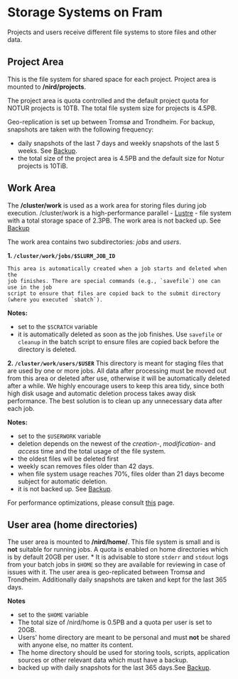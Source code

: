 # Storage Systems on Fram

Projects and users receive different file systems to store files and other data.

## Project Area

This is the file system for shared space for each project. Project area is
mounted to **/nird/projects**.

The project area is quota controlled and the default project quota for NOTUR projects is
10TB. The total file system size for projects is 4.5PB.

Geo-replication is set up between Tromsø and Trondheim.
For backup, snapshots are taken with the following frequency:
* daily snapshots of the last 7 days and weekly snapshots of the last 5 weeks. See [Backup](backup.md).
* the total size of the project area is 4.5PB and the default size for Notur projects is 10TiB.


## Work Area

The **/cluster/work** is used as a work area for storing files during job execution.
/cluster/work is a high-performance parallel - [Lustre](http://lustre.org) -
file system with a total storage space of 2.3PB. The work area is not backed up. See [Backup](backup.md)

The work area contains two subdirectories: *jobs* and *users*.

 **1. `/cluster/work/jobs/$SLURM_JOB_ID`**

    This area is automatically created when a job starts and deleted when the
    job finishes. There are special commands (e.g., `savefile`) one can use in the job
    script to ensure that files are copied back to the submit directory (where you executed `sbatch`).

**Notes:**

* set to the `$SCRATCH` variable
* it is automatically deleted as soon as the job finishes.  Use `savefile` or `cleanup` in the batch script to
  ensure files are copied back before the directory is deleted.

**2. `/cluster/work/users/$USER`**
    This directory is meant for staging files that are used by one or more jobs.
    All data after processing must be moved out from this area or deleted after
    use, otherwise it will be automatically deleted after a while. We highly
    encourage users to keep this area tidy, since both high disk usage
    and automatic deletion process takes away disk performance. The best
    solution is to clean up any unnecessary data after each job.

**Notes:**

* set to the `$USERWORK` variable
* deletion depends on the newest of the *creation-*, *modification-* and *access*
  time and the total usage of the file system.
* the oldest files will be deleted first
* weekly scan removes files older than 42 days.
* when file system usage reaches 70%, files older than 21 days become subject for automatic deletion.
* it is not backed up. See [Backup](backup.md).

For performance optimizations, please consult [this](performance-tips.md) page.

## User area (home directories)

The user area is mounted to **/nird/home/<username>**. This file system is small and is **not** suitable for running jobs. A quota is enabled on home directories which is by default 20GB per user. * It is advisable to store `stderr` and `stdout` logs from your batch jobs in `$HOME` so they are available for reviewing in case of issues with it. The user area is geo-replicated between Tromsø and Trondheim. Additionally daily
snapshots are taken and kept for the last 365 days.

**Notes**
* set to the `$HOME` variable
* The total size of /nird/home is 0.5PB and a quota per user is set to 20GB.
* Users' home directory are meant to be personal and must **not** be shared
with anyone else, no matter its content.
* The home directory should be used for storing tools, scripts, application
sources or other relevant data which must have a backup.
* backed up with daily snapshots for the last 365 days.See [Backup](backup.md).

